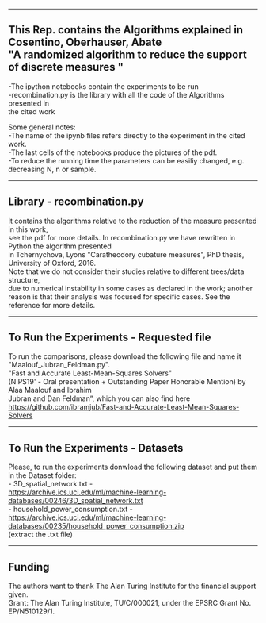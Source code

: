 ---------------------------------------------------
This Rep. contains the Algorithms explained in<br />
Cosentino, Oberhauser, Abate<br />
"A randomized algorithm to reduce the support of discrete measures "<br />
---------------------------------------------------

-The ipython notebooks contain the experiments to be run<br />
-recombination.py is the library with all the code of the Algorithms presented in<br />
 the cited work<br />

Some general notes:<br />
-The name of the ipynb files refers directly to the experiment in the cited work.<br />
-The last cells of the notebooks produce the pictures of the pdf.<br />
-To reduce the running time the parameters can be easiliy changed, e.g. decreasing N, n or sample.<br />

---------------------------------------------------
Library - recombination.py
---------------------------------------------------
It contains the algorithms relative to the reduction of the measure presented in this work,<br />
see the pdf for more details. In recombination.py we have rewritten in Python the algorithm presented<br />
in Tchernychova, Lyons "Caratheodory cubature measures", PhD thesis, University of Oxford, 2016.<br />
Note that we do not consider their studies relative to different trees/data structure,<br />
due to numerical instability in some cases as declared in the work; another<br />
reason is that their analysis was focused for specific cases. See the reference for more details.<br />

---------------------------------------------------
To Run the Experiments - Requested file
---------------------------------------------------
To run the comparisons, please download the following file and name it "Maalouf_Jubran_Feldman.py".<br />
"Fast and Accurate Least-Mean-Squares Solvers"<br />
(NIPS19' - Oral presentation + Outstanding Paper Honorable Mention) by Alaa Maalouf and Ibrahim<br />
Jubran and Dan Feldman”, which you can also find here<br />
https://github.com/ibramjub/Fast-and-Accurate-Least-Mean-Squares-Solvers<br />

---------------------------------------------------
To Run the Experiments - Datasets
---------------------------------------------------
Please, to run the experiments donwload the following dataset and put them in the Dataset folder:<br />
	- 3D_spatial_network.txt -<br />
      https://archive.ics.uci.edu/ml/machine-learning-databases/00246/3D_spatial_network.txt<br />
	- household_power_consumption.txt -<br />
      https://archive.ics.uci.edu/ml/machine-learning-databases/00235/household_power_consumption.zip<br />
      (extract the .txt file)<br />

---------------------------------------------------
Funding
---------------------------------------------------
The authors want to thank The Alan Turing Institute for the financial support given.<br />
Grant: The Alan Turing Institute, TU/C/000021, under the EPSRC Grant No. EP/N510129/1.<br />
